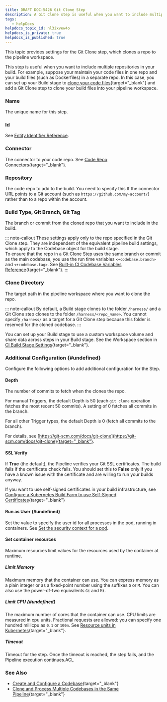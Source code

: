```yaml
---
title: DRAFT DOC-5426 Git Clone Step
description: A Git Clone step is useful when you want to include multiple repositories in your build. Each step clones its repo to the pipeline workspace along with the cloned codebase.
tags: 
   - helpDocs
helpdocs_topic_id: nl3ixvew4o
helpdocs_is_private: true
helpdocs_is_published: true
---
```


This topic provides settings for the Git Clone step, which clones a repo
to the pipeline workspace.

This step is useful when you want to include multiple repositories in
your build. For example, suppose your maintain your code files in one
repo and your build files (such as Dockerfiles) in a separate repo. In
this case, you can set up your Build stage to [clone your code
files](https://docs.harness.io/article/mozd8b49td){target="_blank"} and
add a Git Clone step to clone your build files into your pipeline
workspace.

### Name

The unique name for this step.

### Id

See [Entity Identifier
Reference](/article/li0my8tcz3-entity-identifier-reference).

### Connector

The connector to your code repo. See [Code Repo
Connectors](https://docs.harness.io/category/xyexvcc206){target="_blank"}.

### Repository

The code repo to add to the build. You need to specify this If the
connector URL points to a Git account (such as
`https://github.com/my-account/`) rather than to a repo within the
account.

### Build Type, Git Branch, Git Tag

The branch or commit from the cloned repo that you want to include in
the build.

::: note-callout
These settings apply only to the repo specified in the Git Clone step.
They are independent of the equivalent pipeline build settings, which
apply to the Codebase object for the build stage.\
To ensure that the repo in a Git Clone Step uses the same branch or
commit as the main codebase, you use the run time variables
`<+codebase.branch>` and `<+codebase.tag>`. See [Built-in CI Codebase
Variables
Reference](https://docs.harness.io/article/576gjpak61){target="_blank"}.
:::

### Clone Directory

The target path in the pipeline workspace where you want to clone the
repo.

::: note-callout
By default, a Build stage clones to the folder `/harness/` and a Git
Clone step clones to the folder `/harness/<`*`repo_name`*`>`. You cannot
specify `/harness/` as a target for a Git Clone step because this folder
is reserved for the cloned codebase.
:::

You can set up your Build stage to use a custom workspace volume and
share data across steps in your Build stage. See the Workspace section
in [CI Build Stage
Settings](https://docs.harness.io/article/yn4x8vzw3q#workspace){target="_blank"}.

### Additional Configuration {#undefined}

Configure the following options to add additional configuration for the
Step.

#### Depth

The number of commits to fetch when the clones the repo.

For manual Triggers, the default Depth is 50 (each `git clone` operation
fetches the most recent 50 commits). A setting of 0 fetches all commits
in the branch. 

For all other Trigger types, the default Depth is 0 (fetch all commits
to the branch).

For details, see
[https://git-scm.com/docs/git-clone](https://git-scm.com/docs/git-clone){target="_blank"}.

#### SSL Verify

If **True** (the default), the Pipeline verifies your Git SSL
certificates. The build fails if the certificate check fails. You should
set this to **False** only if you have a known issue with the
certificate and are willing to run your builds anyway.

If you want to use self-signed certificates in your build
infrastructure, see [Configure a Kubernetes Build Farm to use
Self-Signed
Certificates](/article/e5qkn9atiw-configure-a-kubernetes-build-farm-to-use-self-signed-certificates){target="_blank"}

#### Run as User {#undefined}

Set the value to specify the user id for all processes in the pod,
running in containers. See [Set the security context for a
pod](https://kubernetes.io/docs/tasks/configure-pod-container/security-context/#set-the-security-context-for-a-pod).

#### Set container resources

Maximum resources limit values for the resources used by the container
at runtime.

##### Limit Memory

Maximum memory that the container can use. You can express memory as a
plain integer or as a fixed-point number using the suffixes `G` or `M`.
You can also use the power-of-two equivalents `Gi` and `Mi`.

##### Limit CPU {#undefined}

The maximum number of cores that the container can use. CPU limits are
measured in cpu units. Fractional requests are allowed: you can specify
one hundred millicpu as `0.1` or `100m`. See [Resource units in
Kubernetes](https://kubernetes.io/docs/concepts/configuration/manage-resources-containers/#resource-units-in-kubernetes){target="_blank"}.

##### Timeout

Timeout for the step. Once the timeout is reached, the step fails, and
the Pipeline execution continues.ACL

### See Also

-   [Create and Configure a
    Codebase](https://docs.harness.io/article/mozd8b49td){target="_blank"}
-   [Clone and Process Multiple Codebases in the Same
    Pipeline](https://docs.harness.io/article/k8tz6mtiut){target="_blank"}
